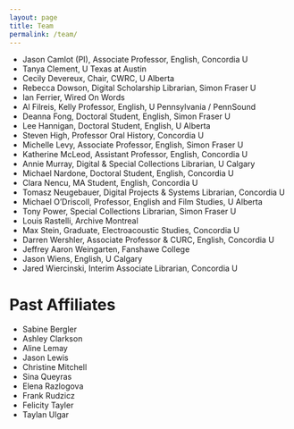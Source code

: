 ```yaml
---
layout: page
title: Team
permalink: /team/
---
```


- Jason Camlot (PI), Associate Professor, English, Concordia U
- Tanya Clement, U Texas at Austin
- Cecily Devereux, Chair, CWRC, U Alberta
- Rebecca Dowson, Digital Scholarship Librarian, Simon Fraser U
- Ian Ferrier, Wired On Words
- Al Filreis, Kelly Professor, English, U Pennsylvania / PennSound
- Deanna Fong, Doctoral Student, English, Simon Fraser U
- Lee Hannigan, Doctoral Student, English, U Alberta
- Steven High, Professor Oral History, Concordia U
- Michelle Levy, Associate Professor, English, Simon Fraser U
- Katherine McLeod, Assistant Professor, English, Concordia U
- Annie Murray, Digital & Special Collections Librarian, U Calgary
- Michael Nardone, Doctoral Student, English, Concordia U
- Clara Nencu, MA Student, English, Concordia U
- Tomasz Neugebauer, Digital Projects & Systems Librarian, Concordia U
- Michael O’Driscoll, Professor, English and Film Studies, U Alberta
- Tony Power, Special Collections Librarian, Simon Fraser U
- Louis Rastelli, Archive Montreal
- Max Stein, Graduate, Electroacoustic Studies, Concordia U
- Darren Wershler, Associate Professor & CURC, English, Concordia U
- Jeffrey Aaron Weingarten, Fanshawe College
- Jason Wiens, English, U Calgary
- Jared Wiercinski, Interim Associate Librarian, Concordia U


# Past Affiliates

- Sabine Bergler
- Ashley Clarkson
- Aline Lemay
- Jason Lewis
- Christine Mitchell
- Sina Queyras
- Elena Razlogova
- Frank Rudzicz
- Felicity Tayler
- Taylan Ulgar
